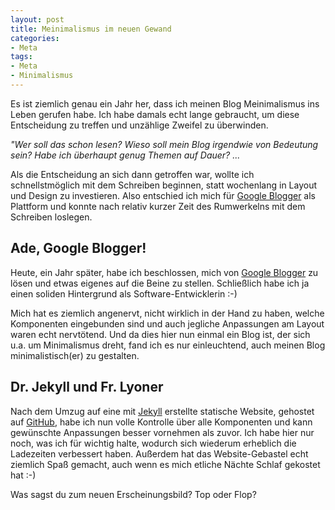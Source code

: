 ```yaml
---
layout: post
title: Meinimalismus im neuen Gewand
categories:
- Meta
tags:
- Meta
- Minimalismus
---
```


Es ist ziemlich genau ein Jahr her, dass ich meinen Blog Meinimalismus ins
Leben gerufen habe. Ich habe damals echt lange gebraucht, um diese Entscheidung
zu treffen und unzählige Zweifel zu überwinden.

*"Wer soll das schon lesen? Wieso soll mein Blog irgendwie von Bedeutung sein?
Habe ich überhaupt genug Themen auf Dauer? ...*

Als die Entscheidung an sich dann getroffen war, wollte ich
schnellstmöglich mit dem Schreiben beginnen, statt wochenlang in Layout und
Design zu investieren. Also entschied ich mich für
[Google Blogger](https://www.blogger.com/about/?hl=de) als Plattform und
konnte nach relativ kurzer Zeit des Rumwerkelns mit dem Schreiben loslegen.

## Ade, Google Blogger!

Heute, ein Jahr später, habe ich beschlossen, mich von
[Google Blogger](https://www.blogger.com/about/?hl=de) zu lösen und etwas
eigenes auf die Beine zu stellen. Schließlich habe ich ja einen soliden
Hintergrund als Software-Entwicklerin :-)

Mich hat es ziemlich angenervt, nicht wirklich in der Hand zu haben, welche
Komponenten eingebunden sind und auch jegliche Anpassungen am Layout waren
echt nervtötend.
Und da dies hier nun einmal ein Blog ist, der sich u.a. um Minimalismus dreht,
fand ich es nur einleuchtend, auch meinen Blog minimalistisch(er) zu gestalten.

## Dr. Jekyll und Fr. Lyoner

Nach dem Umzug auf eine mit [Jekyll](https://jekyllrb.com/) erstellte statische
Website, gehostet auf [GitHub](https://github.com/), habe ich nun volle
Kontrolle über alle Komponenten und kann gewünschte Anpassungen besser
vornehmen als zuvor. Ich habe hier nur noch, was ich für wichtig halte, wodurch
sich wiederum erheblich die Ladezeiten verbessert haben.
Außerdem hat das Website-Gebastel echt ziemlich Spaß gemacht, auch wenn
es mich etliche Nächte Schlaf gekostet hat :-)

Was sagst du zum neuen Erscheinungsbild? Top oder Flop?
